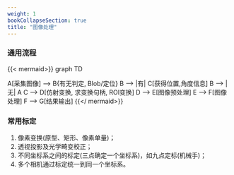 ```yaml
---
weight: 1
bookCollapseSection: true
title: "图像处理"
---
```


### 通用流程
{{< mermaid>}}
graph TD

A[采集图像] --> B{有无判定, Blob/定位}
B --> |有| C[获得位置,角度信息]
B --> |无| A
C --> D[仿射变换, 求变换句柄, ROI变换]
D --> E[图像预处理]
E --> F[图像处理]
F --> G[结果输出]
{{</ mermaid>}}

### 常用标定

1. 像素变换(原型、矩形、像素单量)；
2. 透视投影及光学畸变校正；
3. 不同坐标系之间的标定(三点确定一个坐标系)，如九点定标(机械手)；
4. 多个相机通过标定统一到同一个坐标系。

